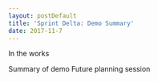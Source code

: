 ```yaml
---
layout: postDefault
title: 'Sprint Delta: Demo Summary'
date: 2017-11-7
---
```


In the works

<!--excerpt-->

Summary of demo
Future planning session
